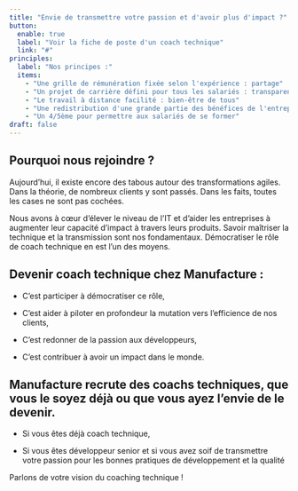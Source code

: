 ```yaml
---
title: "Envie de transmettre votre passion et d'avoir plus d'impact ?"
button:
  enable: true
  label: "Voir la fiche de poste d'un coach technique"
  link: "#"
principles:
  label: "Nos principes :"
  items:
    - "Une grille de rémunération fixée selon l'expérience : partage"
    - "Un projet de carrière défini pour tous les salariés : transparence"
    - "Le travail à distance facilité : bien-être de tous"
    - "Une redistribution d'une grande partie des bénéfices de l'entreprise aux salariés (51% du résultat net) sous forme de prime collective : abondance"
    - "Un 4/5ème pour permettre aux salariés de se former"
draft: false
---
```


## Pourquoi nous rejoindre ?

Aujourd’hui, il existe encore des tabous autour des transformations agiles. Dans la théorie, de nombreux clients y sont passés. Dans les faits, toutes les cases ne sont pas cochées.

Nous avons à cœur d’élever le niveau de l’IT  et d’aider les entreprises à augmenter leur capacité d’impact à travers leurs produits. Savoir maîtriser la technique et la transmission sont nos fondamentaux. Démocratiser le rôle de coach technique en est l’un des moyens.

## Devenir coach technique chez Manufacture :

- C’est participer à démocratiser ce rôle,
  
- C’est aider à piloter en profondeur la mutation vers l’efficience de nos clients,

- C’est redonner de la passion aux développeurs,

- C’est contribuer à avoir un impact dans le monde.

## Manufacture recrute des coachs techniques, que vous le soyez déjà ou que vous ayez l’envie de le devenir.

- Si vous êtes déjà coach technique,
  
- Si vous êtes développeur senior et si vous avez soif de transmettre votre passion pour les bonnes pratiques de développement et la qualité

Parlons de votre vision du coaching technique ! 
